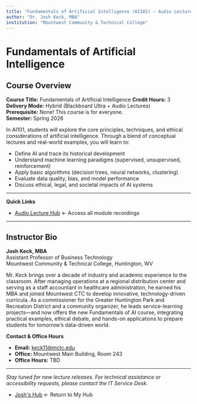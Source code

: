 ```yaml
---
title: "Fundamentals of Artificial Intelligence (AI101) — Audio Lecture Hub"
author: "Dr. Josh Keck, MBA"
institution: "Mountwest Community & Technical College"
---
```


# Fundamentals of Artificial Intelligence

## Course Overview

**Course Title:** Fundamentals of Artificial Intelligence 
**Credit Hours:** 3  
**Delivery Mode:** Hybrid (Blackboard Ultra + Audio Lectures)  
**Prerequisite:** None! This course is for everyone.    
**Semester:** Spring 2026

In AI101, students will explore the core principles, techniques, and ethical considerations of artificial intelligence. Through a blend of conceptual lectures and real-world examples, you will learn to:

- Define AI and trace its historical development  
- Understand machine learning paradigms (supervised, unsupervised, reinforcement)  
- Apply basic algorithms (decision trees, neural networks, clustering)  
- Evaluate data quality, bias, and model performance  
- Discuss ethical, legal, and societal impacts of AI systems  

---

**Quick Links**

- [Audio Lecture Hub](/course/ai101/playlist.md) ← Access all module recordings


---

## Instructor Bio

**Josh Keck, MBA**  
Assistant Professor of Business Technology  
Mountwest Community & Technical College, Huntington, WV  

Mr. Keck brings over a decade of industry and academic experience to the classroom. After managing operations at a regional distribution center and serving as a staff accountant in healthcare administration, he earned his MBA and joined Mountwest CTC to develop innovative, technology-driven curricula. As a commissioner for the Greater Huntington Park and Recreation District and a community organizer, he leads service-learning projects—and now offers the new Fundamentals of AI course, integrating practical examples, ethical debate, and hands-on applications to prepare students for tomorrow’s data-driven world.

**Contact & Office Hours**  
- **Email:** keck11@mctc.edu  
- **Office:** Mountwest Main Building, Room 243  
- **Office Hours:** TBD

---

*Stay tuned for new lecture releases. For technical assistance or accessibility requests, please contact the IT Service Desk.*  

- [Josh's Hub](../index.md) ← Return to My Hub
